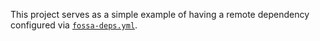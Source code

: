 This project serves as a simple example of having a remote dependency configured via [`fossa-deps.yml`](fossa-deps.yml).